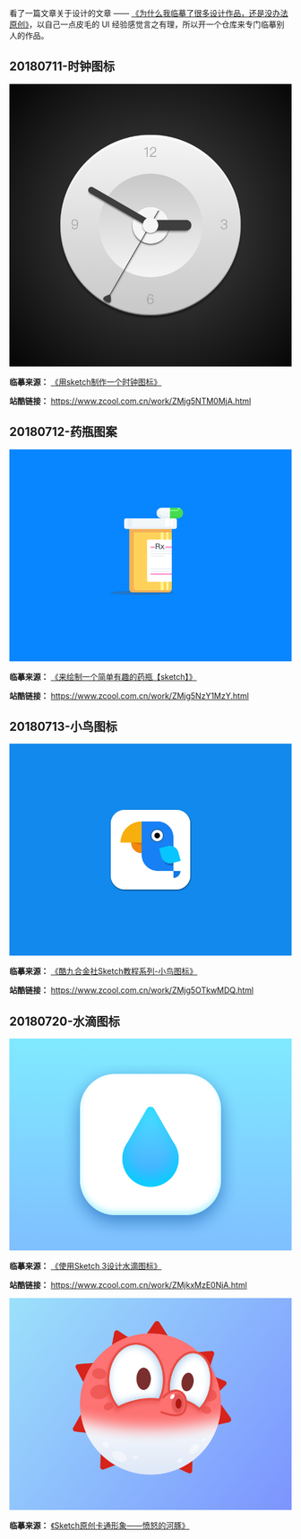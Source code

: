 看了一篇文章关于设计的文章 —— [《为什么我临摹了很多设计作品，还是没办法原创》](https://www.uisdc.com/copy-not-lead-to-original#loopNav)，以自己一点皮毛的 UI 经验感觉言之有理，所以开一个仓库来专门临摹别人的作品。



## 20180711-时钟图标

![时钟图标](images/20180711-时钟图标.png)

**临摹来源：** [《用sketch制作一个时钟图标》](http://www.ui.cn/detail/102863.html)

**站酷链接：** https://www.zcool.com.cn/work/ZMjg5NTM0MjA.html



## 20180712-药瓶图案

![药瓶图案](images/20180712-药瓶图案.png)

**临摹来源：** [《来绘制一个简单有趣的药瓶【sketch】》](http://www.xueui.cn/tutorials/sketch-interesting-bottle.html)

**站酷链接：** https://www.zcool.com.cn/work/ZMjg5NzY1MzY.html



## 20180713-小鸟图标

![](images/20180713-小鸟图标.png)

**临摹来源：** [《酷九合金社Sketch教程系列-小鸟图标》](https://www.zcool.com.cn/article/ZODU0MzY.html)

**站酷链接：** https://www.zcool.com.cn/work/ZMjg5OTkwMDQ.html




## 20180720-水滴图标

![水滴图标](images/20180720-水滴图标.png)

**临摹来源：** [《使用Sketch 3设计水滴图标》](http://www.ui.cn/detail/34282.html)

**站酷链接：** https://www.zcool.com.cn/work/ZMjkxMzE0NjA.html



![河豚图案](images/20180724-河豚图案.png)

**临摹来源：** [《Sketch原创卡通形象——愤怒的河豚》](http://www.ui.cn/detail/191138.html)

